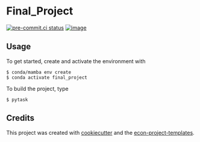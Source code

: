 # Final_Project


[![pre-commit.ci status](https://results.pre-commit.ci/badge/github/renuka-venkataramani/final_project/main.svg)](https://results.pre-commit.ci/latest/github/renuka-venkataramani/final_project/main)
[![image](https://img.shields.io/badge/code%20style-black-000000.svg)](https://github.com/psf/black)

## Usage

To get started, create and activate the environment with

```console
$ conda/mamba env create
$ conda activate final_project
```

To build the project, type

```console
$ pytask
```

## Credits

This project was created with [cookiecutter](https://github.com/audreyr/cookiecutter)
and the
[econ-project-templates](https://github.com/OpenSourceEconomics/econ-project-templates).

